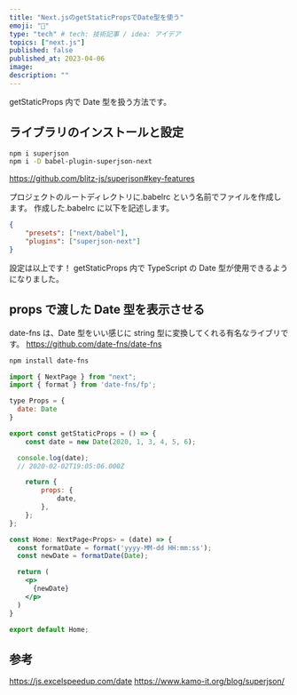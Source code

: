 ```yaml
---
title: "Next.jsのgetStaticPropsでDate型を使う"
emoji: "💨"
type: "tech" # tech: 技術記事 / idea: アイデア
topics: ["next.js"]
published: false
published_at: 2023-04-06
image:
description: ""
---
```


getStaticProps 内で Date 型を扱う方法です。

## ライブラリのインストールと設定

```sh
npm i superjson
npm i -D babel-plugin-superjson-next
```

https://github.com/blitz-js/superjson#key-features

プロジェクトのルートディレクトリに.babelrc という名前でファイルを作成します。
作成した.babelrc に以下を記述します。

```json
{
	"presets": ["next/babel"],
	"plugins": ["superjson-next"]
}
```

設定は以上です！
getStaticProps 内で TypeScript の Date 型が使用できるようになりました。

## props で渡した Date 型を表示させる

date-fns は、Date 型をいい感じに string 型に変換してくれる有名なライブリです。
https://github.com/date-fns/date-fns

```sh
npm install date-fns
```

```jsx
import { NextPage } from "next";
import { format } from 'date-fns/fp';

type Props = {
  date: Date
}

export const getStaticProps = () => {
	const date = new Date(2020, 1, 3, 4, 5, 6);

  console.log(date);
  // 2020-02-02T19:05:06.000Z

	return {
		props: {
			date,
		},
	};
};

const Home: NextPage<Props> = (date) => {
  const formatDate = format('yyyy-MM-dd HH:mm:ss');
  const newDate = formatDate(Date);

  return (
    <p>
      {newDate}
    </p>
  )
}

export default Home;
```

## 参考
https://js.excelspeedup.com/date
https://www.kamo-it.org/blog/superjson/